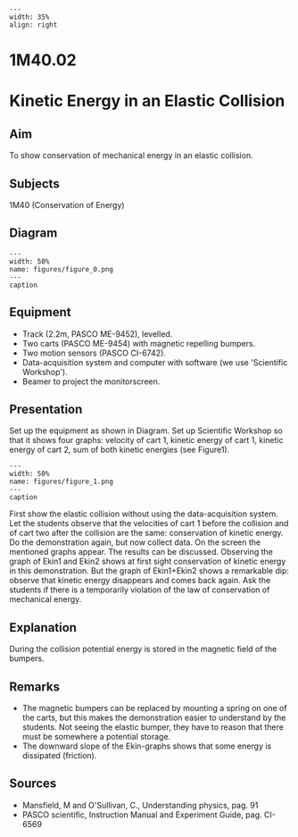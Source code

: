 
```{figure} /figures/busy.png
---
width: 35%
align: right
```
# 1M40.02 
  # Kinetic Energy in an Elastic Collision 
     
  
## Aim   
 To show conservation of mechanical energy in an elastic collision.    
  
## Subjects   
 1M40 (Conservation of Energy)   
  
## Diagram   
   
```{figure} figures/figure_0.png  
---  
width: 50%  
name: figures/figure_0.png  
---  
caption  
``` 
      
  
## Equipment   
 
 *  Track (2.2m, PASCO ME-9452), levelled. 
 *  Two carts (PASCO ME-9454) with magnetic repelling bumpers. 
 *  Two motion sensors (PASCO CI-6742). 
 *  Data-acquisition system and computer with software (we use 'Scientific Workshop'). 
 *  Beamer to project the monitorscreen.
     
  
## Presentation   
 Set up the equipment as shown in Diagram. Set up Scientific Workshop so that it shows four graphs: velocity of cart 1, kinetic energy of cart 1, kinetic energy of cart 2, sum of both kinetic energies (see Figure1).   
```{figure} figures/figure_1.png  
---  
width: 50%  
name: figures/figure_1.png  
---  
caption  
``` 
 First show the elastic collision without using the data-acquisition system. Let the students observe that the velocities of cart 1 before the collision and of cart two after the collision are the same: conservation of kinetic energy. Do the demonstration again, but now collect data. On the screen the mentioned graphs appear. The results can be discussed. Observing the graph of Ekin1 and Ekin2 shows at first sight conservation of kinetic energy in this demonstration. But the graph of Ekin1+Ekin2 shows a remarkable dip: observe that kinetic energy disappears and comes back again. Ask the students if there is a temporarily violation of the law of conservation of mechanical energy.    
  
## Explanation   
 During the collision potential energy is stored in the magnetic field of the bumpers.    
  
## Remarks   
 
 *  The magnetic bumpers can be replaced by mounting a spring on one of the carts, but this makes the demonstration easier to understand by the students. Not seeing the elastic bumper, they have to reason that there must be somewhere a potential storage. 
 *  The downward slope of the Ekin-graphs shows that some energy is dissipated (friction).
   
  
## Sources   
 
 *  Mansfield, M and O'Sullivan, C., Understanding physics, pag. 91 
 *  PASCO scientific, Instruction Manual and Experiment Guide, pag. CI-6569
     